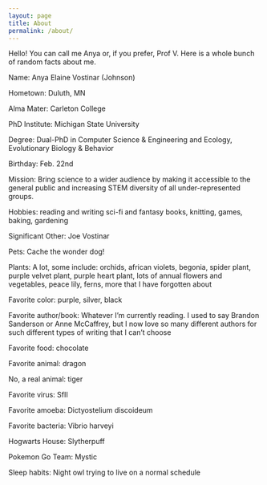 ```yaml
---
layout: page
title: About
permalink: /about/
---
```


Hello! You can call me Anya or, if you prefer, Prof V. Here is a whole bunch of random facts about me.

Name: Anya Elaine Vostinar (Johnson)

Hometown: Duluth, MN

Alma Mater: Carleton College

PhD Institute: Michigan State University

Degree: Dual-PhD in Computer Science & Engineering and Ecology, Evolutionary Biology & Behavior

Birthday: Feb. 22nd

Mission: Bring science to a wider audience by making it accessible to the general public and increasing STEM diversity of all under-represented groups.

Hobbies: reading and writing sci-fi and fantasy books, knitting, games, baking, gardening

Significant Other: Joe Vostinar

Pets: Cache the wonder dog!

Plants: A lot, some include: orchids, african violets, begonia, spider plant, purple velvet plant, purple heart plant, lots of annual flowers and vegetables, peace lily, ferns, more that I have forgotten about

Favorite color: purple, silver, black

Favorite author/book: Whatever I’m currently reading. I used to say Brandon Sanderson or Anne McCaffrey, but I now love so many different authors for such different types of writing that I can’t choose

Favorite food: chocolate

Favorite animal: dragon

No, a real animal: tiger

Favorite virus: SfII

Favorite amoeba: Dictyostelium discoideum

Favorite bacteria: Vibrio harveyi

Hogwarts House: Slytherpuff

Pokemon Go Team: Mystic

Sleep habits: Night owl trying to live on a normal schedule